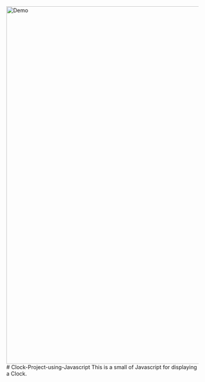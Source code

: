 <img width="936" alt="Demo" src="https://user-images.githubusercontent.com/86289347/122898923-eeb79400-d368-11eb-8e34-b5c2dff2c963.PNG">
# Clock-Project-using-Javascript
This is a small of Javascript for displaying a Clock.

